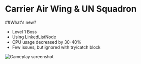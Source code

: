 Carrier Air Wing & UN Squadron
=========
##What's new?
* Level 1 Boss
* Using LinkedListNode<T>
* CPU usage decreased by 30-40%
* Few issues, but ignored with try/catch block

![Gameplay screenshot](http://i.imgur.com/0ANzjcq.png)
